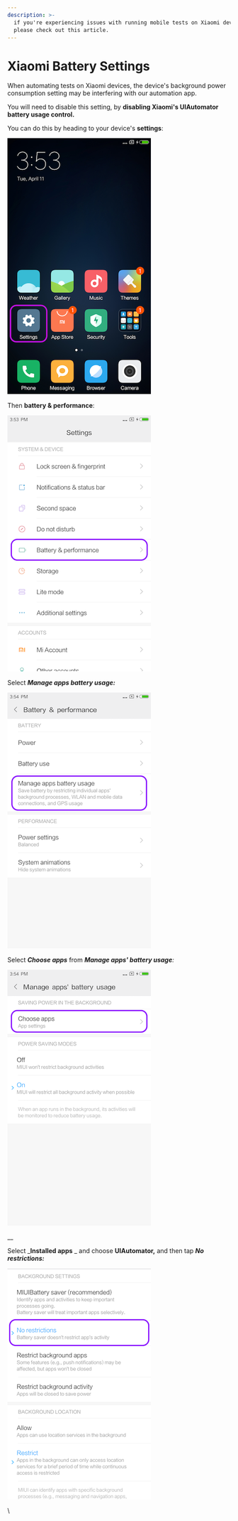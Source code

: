 ```yaml
---
description: >-
  if you're experiencing issues with running mobile tests on Xiaomi devices,
  please check out this article.
---
```


# Xiaomi Battery Settings

When automating tests on Xiaomi devices, the device's background power consumption setting may be interfering with our automation app.

You will need to disable this setting, by **disabling Xiaomi's UIAutomator battery usage control.**

You can do this by heading to your device's **settings**:

![](<../../.gitbook/assets/image (541).png>)

Then **battery & performance**:

![](<../../.gitbook/assets/image (453) (1).png>)

Select _**Manage apps battery usage:**_

![](<../../.gitbook/assets/image (560).png>)

Select _**Choose apps**_ from _**Manage apps' battery usage**:_

![](<../../.gitbook/assets/image (457).png>)

__

Select _**Installed apps** _ and choose **UIAutomator,** and then tap _**No restrictions:**_

![](<../../.gitbook/assets/image (475).png>)

\
